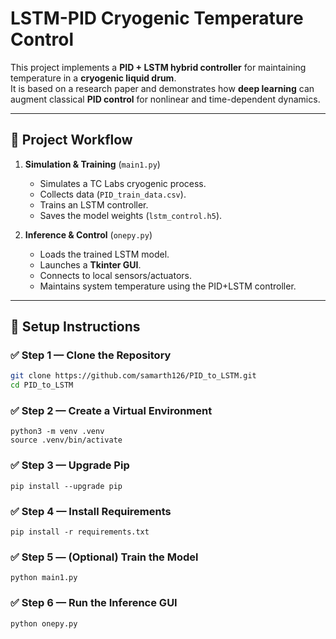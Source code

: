 # LSTM-PID Cryogenic Temperature Control

This project implements a **PID + LSTM hybrid controller** for maintaining temperature in a **cryogenic liquid drum**.  
It is based on a research paper and demonstrates how **deep learning** can augment classical **PID control** for nonlinear and time-dependent dynamics.

---

## 🚀 Project Workflow

1. **Simulation & Training** (`main1.py`)  
   - Simulates a TC Labs cryogenic process.  
   - Collects data (`PID_train_data.csv`).  
   - Trains an LSTM controller.  
   - Saves the model weights (`lstm_control.h5`).  

2. **Inference & Control** (`onepy.py`)  
   - Loads the trained LSTM model.  
   - Launches a **Tkinter GUI**.  
   - Connects to local sensors/actuators.  
   - Maintains system temperature using the PID+LSTM controller.  

---

## 🔧 Setup Instructions

### ✅ Step 1 — Clone the Repository
```bash
git clone https://github.com/samarth126/PID_to_LSTM.git
cd PID_to_LSTM
```
### ✅ Step 2 — Create a Virtual Environment 
```
python3 -m venv .venv
source .venv/bin/activate
```
### ✅ Step 3 — Upgrade Pip
```
pip install --upgrade pip
```
### ✅ Step 4 — Install Requirements
```
pip install -r requirements.txt
```
### ✅ Step 5 — (Optional) Train the Model
```
python main1.py
```
### ✅ Step 6 — Run the Inference GUI
```
python onepy.py
```
